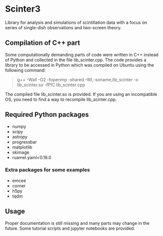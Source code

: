 # Scinter3
Library for analysis and simulations of scintillation data with a focus on series of single-dish observations and two-screen theory.

## Compilation of C++ part
Some computationally demanding parts of code were written in C++ instead of Python and collected in the file lib_scinter.cpp. The code provides a library to be accessed in Python which was compiled on Ubuntu using the following command:
> g++ -Wall -O2 -fopenmp -shared -Wl,-soname,lib_scinter -o lib_scinter.so -fPIC lib_scinter.cpp

The compiled file lib_scinter.so is provided. If you are using an incompatible OS, you need to find a way to recompile lib_scinter.cpp.

## Required Python packages
- numpy
- scipy
- astropy
- progressbar
- matplotlib
- skimage
- ruamel.yaml<0.18.0

### Extra packages for some examples
- emcee
- corner
- h5py
- tqdm

## Usage
Proper documentation is still missing and many parts may change in the future. Some tutorial scripts and jupyter notebooks are provided.
